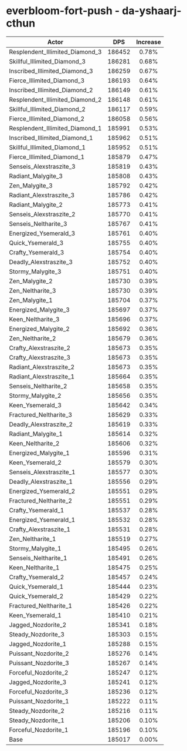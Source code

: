 # everbloom-fort-push - da-yshaarj-cthun
| Actor | DPS | Increase |
|---|:---:|:---:|
|Resplendent_Illimited_Diamond_3|186452|0.78%|
|Skillful_Illimited_Diamond_3|186281|0.68%|
|Inscribed_Illimited_Diamond_3|186259|0.67%|
|Fierce_Illimited_Diamond_3|186193|0.64%|
|Inscribed_Illimited_Diamond_2|186149|0.61%|
|Resplendent_Illimited_Diamond_2|186148|0.61%|
|Skillful_Illimited_Diamond_2|186117|0.59%|
|Fierce_Illimited_Diamond_2|186058|0.56%|
|Resplendent_Illimited_Diamond_1|185991|0.53%|
|Inscribed_Illimited_Diamond_1|185962|0.51%|
|Skillful_Illimited_Diamond_1|185952|0.51%|
|Fierce_Illimited_Diamond_1|185879|0.47%|
|Senseis_Alexstraszite_3|185819|0.43%|
|Radiant_Malygite_3|185808|0.43%|
|Zen_Malygite_3|185792|0.42%|
|Radiant_Alexstraszite_3|185786|0.42%|
|Radiant_Malygite_2|185773|0.41%|
|Senseis_Alexstraszite_2|185770|0.41%|
|Senseis_Neltharite_3|185767|0.41%|
|Energized_Ysemerald_3|185761|0.40%|
|Quick_Ysemerald_3|185755|0.40%|
|Crafty_Ysemerald_3|185754|0.40%|
|Deadly_Alexstraszite_3|185752|0.40%|
|Stormy_Malygite_3|185751|0.40%|
|Zen_Malygite_2|185730|0.39%|
|Zen_Neltharite_3|185730|0.39%|
|Zen_Malygite_1|185704|0.37%|
|Energized_Malygite_3|185697|0.37%|
|Keen_Neltharite_3|185696|0.37%|
|Energized_Malygite_2|185692|0.36%|
|Zen_Neltharite_2|185679|0.36%|
|Crafty_Alexstraszite_2|185673|0.35%|
|Crafty_Alexstraszite_3|185673|0.35%|
|Radiant_Alexstraszite_2|185673|0.35%|
|Radiant_Alexstraszite_1|185664|0.35%|
|Senseis_Neltharite_2|185658|0.35%|
|Stormy_Malygite_2|185656|0.35%|
|Keen_Ysemerald_3|185642|0.34%|
|Fractured_Neltharite_3|185629|0.33%|
|Deadly_Alexstraszite_2|185619|0.33%|
|Radiant_Malygite_1|185614|0.32%|
|Keen_Neltharite_2|185606|0.32%|
|Energized_Malygite_1|185596|0.31%|
|Keen_Ysemerald_2|185579|0.30%|
|Senseis_Alexstraszite_1|185577|0.30%|
|Deadly_Alexstraszite_1|185556|0.29%|
|Energized_Ysemerald_2|185551|0.29%|
|Fractured_Neltharite_2|185551|0.29%|
|Crafty_Ysemerald_1|185537|0.28%|
|Energized_Ysemerald_1|185532|0.28%|
|Crafty_Alexstraszite_1|185531|0.28%|
|Zen_Neltharite_1|185519|0.27%|
|Stormy_Malygite_1|185495|0.26%|
|Senseis_Neltharite_1|185491|0.26%|
|Keen_Neltharite_1|185475|0.25%|
|Crafty_Ysemerald_2|185457|0.24%|
|Quick_Ysemerald_1|185444|0.23%|
|Quick_Ysemerald_2|185429|0.22%|
|Fractured_Neltharite_1|185426|0.22%|
|Keen_Ysemerald_1|185410|0.21%|
|Jagged_Nozdorite_2|185341|0.18%|
|Steady_Nozdorite_3|185303|0.15%|
|Jagged_Nozdorite_1|185288|0.15%|
|Puissant_Nozdorite_2|185276|0.14%|
|Puissant_Nozdorite_3|185267|0.14%|
|Forceful_Nozdorite_2|185247|0.12%|
|Jagged_Nozdorite_3|185241|0.12%|
|Forceful_Nozdorite_3|185236|0.12%|
|Puissant_Nozdorite_1|185222|0.11%|
|Steady_Nozdorite_2|185216|0.11%|
|Steady_Nozdorite_1|185206|0.10%|
|Forceful_Nozdorite_1|185196|0.10%|
|Base|185017|0.00%|
